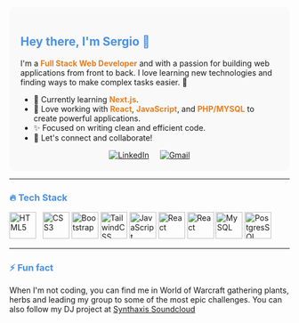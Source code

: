 <div style="background-color: #f9f9f9; padding: 20px; border-radius: 8px;">

## <span style="color: #4A90E2;">Hey there, I'm Sergio 👋</span>

I'm a <strong style="color: #E67E22;">Full Stack Web Developer</strong> and <strong style="color: #E67E22;"></strong> with a passion for building web applications from front to back. I love learning new technologies and finding ways to make complex tasks easier. 🚀

- 🌱 Currently learning <strong style="color: #E67E22;">Next.js</strong>.
- 🔧 Love working with <strong style="color: #E67E22;">React</strong>, <strong style="color: #E67E22;">JavaScript</strong>, and <strong style="color: #E67E22;">PHP/MYSQL</strong> to create powerful applications.
- ✨ Focused on writing clean and efficient code.
- 🔗 Let's connect and collaborate! 

<div align="center" style="display: flex; justify-content: center; gap: 20px;">
  <a href="https://www.linkedin.com/in/sergioalexandregarcia" target="_blank">
    <img src="https://img.shields.io/badge/linkedin-%230077B5.svg?style=for-the-badge&logo=linkedin&logoColor=white" alt="LinkedIn"/>
  </a>
  <a href="mailto:garcia.sergio.alexandre@gmail.com" target="_blank">
    <img src="https://img.shields.io/badge/Gmail-D14836?style=for-the-badge&logo=gmail&logoColor=white" alt="Gmail"/>
  </a>
</div>

</div>

---

### <span style="color: #4A90E2;">🔥 Tech Stack</span>

<div align="left">
  
  <img src="https://img.icons8.com/color/48/000000/html-5.png" alt="HTML5" height="48"/>
  <span> &nbsp;</span>

  <img src="https://img.icons8.com/color/48/000000/css3.png" alt="CSS3" height="48"/>
<span> </span>

  <img src="https://img.icons8.com/color/48/000000/bootstrap.png" alt="Bootstrap" height="48"/>
<span> </span>

  <img src="https://img.icons8.com/color/48/000000/tailwindcss.png" alt="TailwindCSS" height="48"/>
<span> </span>

  <img src="https://img.icons8.com/color/48/000000/javascript.png" alt="JavaScript" height="48"/>
  

  <img src="https://img.icons8.com/color/48/000000/react-native.png" alt="React" height="48"/>
  

  <img src="https://img.icons8.com/color/48/000000/php.png" alt="React" height="48"/>
  
 
  <img src="https://img.icons8.com/color/48/000000/mysql-logo.png" alt="MySQL" height="48"/>
  

 <img src="https://wiki.postgresql.org/images/3/30/PostgreSQL_logo.3colors.120x120.png" alt="PostgresSQL" height="48"/>

</div>

---

### <span style="color: #4A90E2;">⚡ Fun fact</span>

When I'm not coding, you can find me in World of Warcraft gathering plants, herbs and leading my group to some of the most epic challenges. You can also follow my DJ project at  <a href="https://soundcloud.com/synth-axis" target="_blank">Synthaxis Soundcloud</a>
